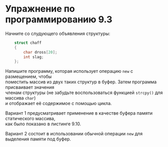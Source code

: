 # Упражнение по программированию 9.3  

Начните со слудующего объявления структуры:  

```cpp
    struct chaff
    {
        char dross[20];
        int slag;
    };
```  

Напишите программу, которая использует операцию ```new``` с размещением, чтобы  
поместить массив из двух таких структур в буфер. Затем программа присваивает значения  
членам структуры (не забудьте воспользоваться функцией ```strcpy()``` для массива ```char```)  
и отображает её содержимое с помощью цикла.  

Вариант 1 предусматривает применение в качестве буфера памяти статического массива,  
как было показано в листинге 9.10.  

Вариант 2 состоит в использовании обычной операции ```new``` для выделения памяти под буфер.  
